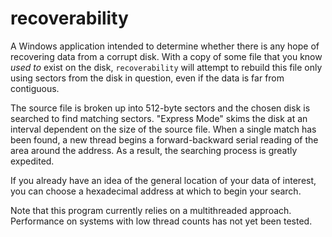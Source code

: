 # recoverability

A Windows application intended to determine whether there is any hope of recovering data from a corrupt disk. With a copy of some file that you know *used to* exist on the disk, `recoverability` will attempt to rebuild this file only using sectors from the disk in question, even if the data is far from contiguous. 

The source file is broken up into 512-byte sectors and the chosen disk is searched to find matching sectors. "Express Mode" skims the disk at an interval dependent on the size of the source file. When a single match has been found, a new thread begins a forward-backward serial reading of the area around the address. As a result, the searching process is greatly expedited.

If you already have an idea of the general location of your data of interest, you can choose a hexadecimal address at which to begin your search.

Note that this program currently relies on a multithreaded approach. Performance on systems with low thread counts has not yet been tested. 
